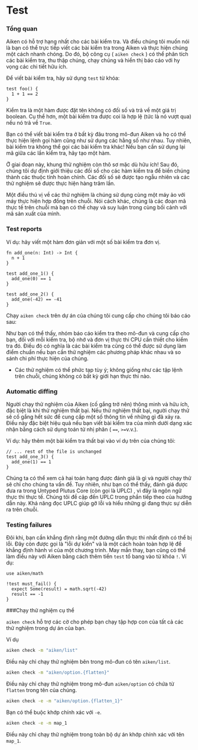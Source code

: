 # Test

### Tổng quan

Aiken có hỗ trợ hạng nhất cho các bài kiểm tra. Và điều chúng tôi muốn nói là bạn có thể trực tiếp viết các bài kiểm tra trong Aiken và thực hiện chúng một cách nhanh chóng. Do đó, bộ công cụ ( `aiken check` ) có thể phân tích các bài kiểm tra, thu thập chúng, chạy chúng và hiển thị báo cáo với hy vọng các chi tiết hữu ích.

Để viết bài kiểm tra, hãy sử dụng `test` từ khóa:

```aiken
test foo() {
  1 + 1 == 2
}
```

Kiểm tra là một hàm được đặt tên không có đối số và trả về một giá trị boolean. Cụ thể hơn, một bài kiểm tra được coi là hợp lệ (tức là nó vượt qua) nếu nó trả về `True`.

Bạn có thể viết bài kiểm tra ở bất kỳ đâu trong mô-đun Aiken và họ có thể thực hiện lệnh gọi hàm cũng như sử dụng các hằng số như nhau. Tuy nhiên, bài kiểm tra không thể gọi các bài kiểm tra khác! Nếu bạn cần sử dụng lại mã giữa các lần kiểm tra, hãy tạo một hàm.

Ở giai đoạn này, khung thử nghiệm còn thô sơ  mặc dù hữu ích! Sau đó, chúng tôi dự định giới thiệu các đối số cho các hàm kiểm tra để biến chúng thành các thuộc tính hoàn chỉnh. Các đối số sẽ được tạo ngẫu nhiên và các thử nghiệm sẽ được thực hiện hàng trăm lần.

Một điều thú vị về các thử nghiệm là chúng sử dụng cùng một máy ảo với máy thực hiện hợp đồng trên chuỗi. Nói cách khác, chúng là các đoạn mã thực tế trên chuỗi mà bạn có thể chạy và suy luận trong cùng bối cảnh với mã sản xuất của mình.

### Test reports

Ví dụ: hãy viết một hàm đơn giản với một số bài kiểm tra đơn vị.

```aiken
fn add_one(n: Int) -> Int {
  n + 1
}
 
test add_one_1() {
  add_one(0) == 1
}
 
test add_one_2() {
  add_one(-42) == -41
}
```

Chạy `aiken check` trên dự án của chúng tôi cung cấp cho chúng tôi báo cáo sau:



Như bạn có thể thấy, nhóm báo cáo kiểm tra theo mô-đun và cung cấp cho bạn, đối với mỗi kiểm tra, bộ nhớ và đơn vị thực thi CPU cần thiết cho kiểm tra đó. Điều đó có nghĩa là các bài kiểm tra cũng có thể được sử dụng làm điểm chuẩn nếu bạn cần thử nghiệm các phương pháp khác nhau và so sánh chi phí thực hiện của chúng.

* Các thử nghiệm có thể phức tạp tùy ý; không giống như các tập lệnh trên chuỗi, chúng không có bất kỳ giới hạn thực thi nào.

### Automatic diffing

Người chạy thử nghiệm của Aiken (cố gắng trở nên) thông minh và hữu ích, đặc biệt là khi thử nghiệm thất bại. Nếu thử nghiệm thất bại, người chạy thử sẽ cố gắng hết sức để cung cấp một số thông tin về những gì đã xảy ra. Điều này đặc biệt hiệu quả nếu bạn viết bài kiểm tra của mình dưới dạng xác nhận bằng cách sử dụng toán tử nhị phân ( `==`, `>=`v.v.).

Ví dụ: hãy thêm một bài kiểm tra thất bại vào ví dụ trên của chúng tôi:

```aiken
// ... rest of the file is unchanged
test add_one_3() {
  add_one(1) == 1
}
```

Chúng ta có thể xem cả hai toán hạng được đánh giá là gì và người chạy thử sẽ chỉ cho chúng ta vấn đề. Tuy nhiên, như bạn có thể thấy, đánh giá được đưa ra trong Untyped Plutus Core (còn gọi là UPLC) , vì đây là ngôn ngữ thực thi thực tế. Chúng tôi đề cập đến UPLC trong phần tiếp theo của hướng dẫn này. Khả năng đọc UPLC giúp gỡ lỗi và hiểu những gì đang thực sự diễn ra trên chuỗi.

### Testing failures

Đôi khi, bạn cần khẳng định rằng một đường dẫn thực thi nhất định có thể bị lỗi. Đây còn được gọi là "lỗi dự kiến" và là một cách hoàn toàn hợp lệ để khẳng định hành vi của một chương trình. May mắn thay, bạn cũng có thể làm điều này với Aiken bằng cách thêm tiền `test` tố bang vào từ khóa `!`. Ví dụ:

```aiken
use aiken/math
 
!test must_fail() {
  expect Some(result) = math.sqrt(-42)
  result == -1
}
```

###Chạy thử nghiệm cụ thể 

`aiken check` hỗ trợ các cờ cho phép bạn chạy tập hợp con của tất cả các thử nghiệm trong dự án của bạn.

Ví dụ

```sh
aiken check -m "aiken/list"
```

Điều này chỉ chạy thử nghiệm bên trong mô-đun có tên `aiken/list`.

```sh
aiken check -m "aiken/option.{flatten}"
```

Điều này chỉ chạy thử nghiệm trong mô-đun `aiken/option` có chứa từ `flatten` trong tên của chúng.

```sh
aiken check -e -m "aiken/option.{flatten_1}"
```

Bạn có thể buộc khớp chính xác với `-e`.

```sh
aiken check -e -m map_1
```

Điều này chỉ chạy thử nghiệm trong toàn bộ dự án khớp chính xác với tên `map_1`.